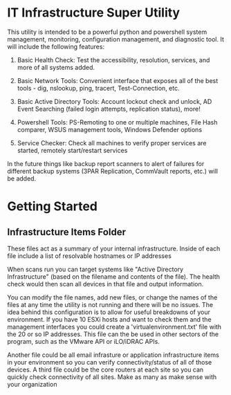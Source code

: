 IT Infrastructure Super Utility
===============================

This utility is intended to be a powerful python and powershell system management, monitoring, configuration management, and diagnostic tool. It will include the following features:

1. Basic Health Check: Test the accessibility, resolution, services, and more of all systems added.

2. Basic Network Tools: Convenient interface that exposes all of the best tools - dig, nslookup, ping, tracert, Test-Connection, etc.

3. Basic Active Directory Tools: Account lockout check and unlock, AD Event Searching (failed login attempts, replication status), more!

4. Powershell Tools: PS-Remoting to one or multiple machines, File Hash comparer, WSUS management tools, Windows Defender options

5. Service Checker: Check all machines to verify proper services are started, remotely start/restart services

In the future things like backup report scanners to alert of failures for different backup systems (3PAR Replication, CommVault reports, etc.) will be added.

# Getting Started

## Infrastructure Items Folder
These files act as a summary of your internal infrastructure. Inside of each file include a list of resolvable hostnames or IP addresses

When scans run you can target systems like "Active Directory Infrastructure" (based on the filename and contents of the file). The health check would then scan all devices in that file and output information.

You can modify the file names, add new files, or change the names of the files at any time the utility is not running and there will be no issues. The idea behind this configuration is to allow for useful breakdowns of your environment. If you have 10 ESXi hosts and want to check them and the management interfaces you could create a 'virtualenvironment.txt' file with the 20 or so IP addresses. This file can the be used in other sectors of the program, such as the VMware API or iLO/iDRAC APIs.

Another file could be all email infrasture or application infrastructure items in your environment so you can verify connectivity/status of all of those devices. A third file could be the core routers at each site so you can quickly check connectivity of all sites. Make as many as make sense with your organization
